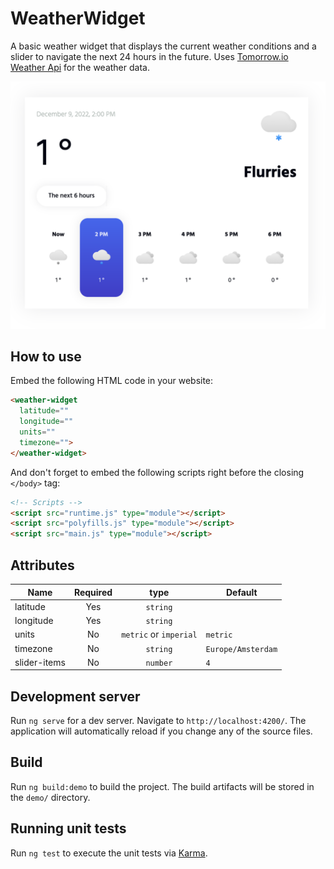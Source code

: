 # WeatherWidget

A basic weather widget that displays the current weather conditions and a slider to navigate the next 24 hours in the future. Uses [Tomorrow.io Weather Api](https://tomorrow.io/weather-api) for the weather data.

![Screenshot](screenshot.png)

## How to use

Embed the following HTML code in your website:

``` html
<weather-widget
  latitude=""
  longitude=""
  units=""
  timezone="">
</weather-widget>
```

And don't forget to embed the following scripts right before the closing `</body>` tag:

``` html
<!-- Scripts -->
<script src="runtime.js" type="module"></script>
<script src="polyfills.js" type="module"></script>
<script src="main.js" type="module"></script>
```

## Attributes

| Name         | Required |          type          | Default            |
| ------------ | :------: | :--------------------: | ------------------ |
| latitude     |   Yes    |        `string`        |                    |
| longitude    |   Yes    |        `string`        |                    |
| units        |    No    | `metric` or `imperial` | `metric`           |
| timezone     |    No    |        `string`        | `Europe/Amsterdam` |
| slider-items |    No    |        `number`        | `4`                |

## Development server

Run `ng serve` for a dev server. Navigate to `http://localhost:4200/`. The application will automatically reload if you change any of the source files.

## Build

Run `ng build:demo` to build the project. The build artifacts will be stored in the `demo/` directory.

## Running unit tests

Run `ng test` to execute the unit tests via [Karma](https://karma-runner.github.io).
